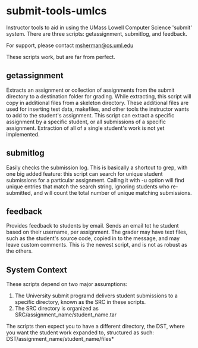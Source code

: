 submit-tools-umlcs
==================

Instructor tools to aid in using the UMass Lowell Computer Science 'submit' system.
There are three scripts: getassignment, submitlog, and feedback.

For support, please contact msherman@cs.uml.edu

These scripts work, but are far from perfect. 

## getassignment
Extracts an assignment or collection of assignments from the submit directory to a destination folder for grading. 
While extracting, this script will copy in additional files from a skeleton directory. These additional files are used
for inserting test data, makefiles, and other tools the instructor wants to add to the student's assignment.
This script can extract a specific assignment by a specific student, or all submissions of a specific assignment.
Extraction of all of a single student's work is not yet implemented.

## submitlog
Easily checks the submission log. This is basically a shortcut to grep, with one big added feature: this script can
search for unique student submissions for a particular assignment. Calling it with -u option will find unique entries
that match the search string, ignoring students who re-submitted, and will count the total number of unique matching
submissions.

## feedback
Provides feedback to students by email. Sends an email tot he student based on their username, per assignment.
The grader may have text files, such as the student's source code, copied in to the message, and may leave custom comments.
This is the newest script, and is not as robust as the others. 

## System Context
These scripts depend on two major assumptions:
1. The University submit programd delivers student submissions to a specific directory, known as the SRC in these scripts.
2. The SRC directory is organized as SRC/assignment_name/student_name.tar

The scripts then expect you to have a different directory, the DST, where you want the student work expanded to, 
structured as such: DST/assignment_name/student_name/files*
